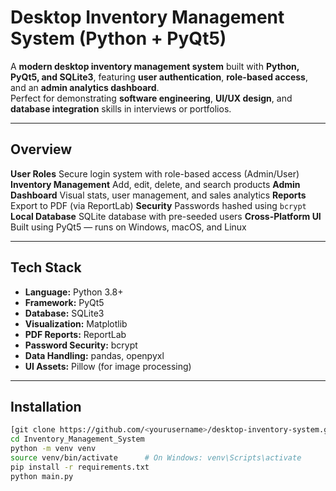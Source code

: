 # Desktop Inventory Management System (Python + PyQt5)

A **modern desktop inventory management system** built with **Python, PyQt5, and SQLite3**, featuring **user authentication**, **role-based access**, and an **admin analytics dashboard**.  
Perfect for demonstrating **software engineering**, **UI/UX design**, and **database integration** skills in interviews or portfolios.

---

## Overview
 **User Roles**  Secure login system with role-based access (Admin/User) 
 **Inventory Management**  Add, edit, delete, and search products 
 **Admin Dashboard**  Visual stats, user management, and sales analytics 
 **Reports**  Export to PDF (via ReportLab) 
 **Security**  Passwords hashed using `bcrypt` 
 **Local Database**  SQLite database with pre-seeded users 
 **Cross-Platform UI**  Built using PyQt5 — runs on Windows, macOS, and Linux 

---

## Tech Stack

- **Language:** Python 3.8+
- **Framework:** PyQt5
- **Database:** SQLite3
- **Visualization:** Matplotlib
- **PDF Reports:** ReportLab
- **Password Security:** bcrypt
- **Data Handling:** pandas, openpyxl
- **UI Assets:** Pillow (for image processing)

---

## Installation

```bash
[git clone https://github.com/<yourusername>/desktop-inventory-system.git](https://github.com/masud053/Inventory_Management_System.git)
cd Inventory_Management_System
python -m venv venv
source venv/bin/activate      # On Windows: venv\Scripts\activate
pip install -r requirements.txt
python main.py
```





